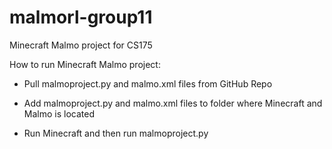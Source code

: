 # malmorl-group11
Minecraft Malmo project for CS175


How to run Minecraft Malmo project:

- Pull malmoproject.py and malmo.xml files from GitHub Repo

- Add malmoproject.py and malmo.xml files to folder where Minecraft and Malmo is located

- Run Minecraft and then run malmoproject.py
